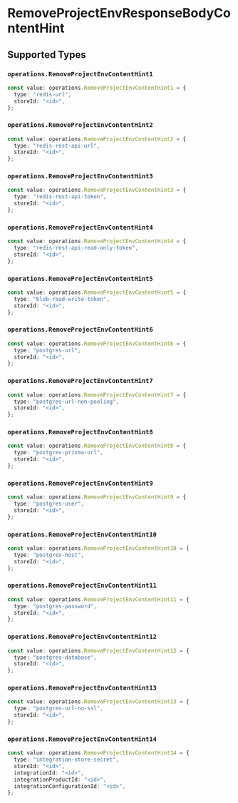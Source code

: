 # RemoveProjectEnvResponseBodyContentHint


## Supported Types

### `operations.RemoveProjectEnvContentHint1`

```typescript
const value: operations.RemoveProjectEnvContentHint1 = {
  type: "redis-url",
  storeId: "<id>",
};
```

### `operations.RemoveProjectEnvContentHint2`

```typescript
const value: operations.RemoveProjectEnvContentHint2 = {
  type: "redis-rest-api-url",
  storeId: "<id>",
};
```

### `operations.RemoveProjectEnvContentHint3`

```typescript
const value: operations.RemoveProjectEnvContentHint3 = {
  type: "redis-rest-api-token",
  storeId: "<id>",
};
```

### `operations.RemoveProjectEnvContentHint4`

```typescript
const value: operations.RemoveProjectEnvContentHint4 = {
  type: "redis-rest-api-read-only-token",
  storeId: "<id>",
};
```

### `operations.RemoveProjectEnvContentHint5`

```typescript
const value: operations.RemoveProjectEnvContentHint5 = {
  type: "blob-read-write-token",
  storeId: "<id>",
};
```

### `operations.RemoveProjectEnvContentHint6`

```typescript
const value: operations.RemoveProjectEnvContentHint6 = {
  type: "postgres-url",
  storeId: "<id>",
};
```

### `operations.RemoveProjectEnvContentHint7`

```typescript
const value: operations.RemoveProjectEnvContentHint7 = {
  type: "postgres-url-non-pooling",
  storeId: "<id>",
};
```

### `operations.RemoveProjectEnvContentHint8`

```typescript
const value: operations.RemoveProjectEnvContentHint8 = {
  type: "postgres-prisma-url",
  storeId: "<id>",
};
```

### `operations.RemoveProjectEnvContentHint9`

```typescript
const value: operations.RemoveProjectEnvContentHint9 = {
  type: "postgres-user",
  storeId: "<id>",
};
```

### `operations.RemoveProjectEnvContentHint10`

```typescript
const value: operations.RemoveProjectEnvContentHint10 = {
  type: "postgres-host",
  storeId: "<id>",
};
```

### `operations.RemoveProjectEnvContentHint11`

```typescript
const value: operations.RemoveProjectEnvContentHint11 = {
  type: "postgres-password",
  storeId: "<id>",
};
```

### `operations.RemoveProjectEnvContentHint12`

```typescript
const value: operations.RemoveProjectEnvContentHint12 = {
  type: "postgres-database",
  storeId: "<id>",
};
```

### `operations.RemoveProjectEnvContentHint13`

```typescript
const value: operations.RemoveProjectEnvContentHint13 = {
  type: "postgres-url-no-ssl",
  storeId: "<id>",
};
```

### `operations.RemoveProjectEnvContentHint14`

```typescript
const value: operations.RemoveProjectEnvContentHint14 = {
  type: "integration-store-secret",
  storeId: "<id>",
  integrationId: "<id>",
  integrationProductId: "<id>",
  integrationConfigurationId: "<id>",
};
```


